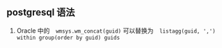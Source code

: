 ## postgresql 语法

1. Oracle 中的　`wmsys.wm_concat(guid)` 可以替换为　`listagg(guid, ',') within group(order by guid) guids`
